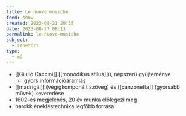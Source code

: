 ```yaml
---
title: Le nuove musiche
feed: show
created: 2023-08-21 20:35
date: 2023-08-27 08:13
permalink: le-nuove-musiche
subject:
  - zenetöri
type:
  - mű
---
```


- [[Giulio Caccini]] [[monódikus stílus]]ú, népszerű gyűjteménye
	- gyors információáramlás
- [[madrigál]] (végigkomponált szöveg) és [[canzonetta]] (gyorsabb művek) keveredése
- 1602-es megjelenés, 20 év munka előlegezi meg
- barokk énekléstechnika legfőbb forrása
